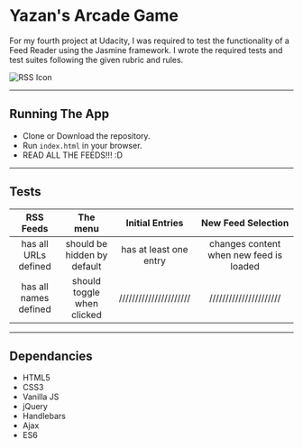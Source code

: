 Yazan's Arcade Game
===============================
For my fourth project at Udacity, I was required to test the functionality of a Feed Reader using the Jasmine framework.
I wrote the required tests and test suites following the given rubric and rules.

![RSS Icon](https://seeklogo.com/images/R/rss-icon-logo-025B789EB6-seeklogo.com.png)

-----
## Running The App
- Clone or Download the repository.
- Run `index.html` in your browser.
- READ ALL THE FEEDS!!! :D
-----

## Tests
|RSS Feeds|The menu|Initial Entries|New Feed Selection|
|:------------:|:--------:|:--------:|:----------:|
|has all URLs defined |should be hidden by default|has at least one entry|changes content when new feed is loaded|
|has all names defined|should toggle when clicked |//////////////////////|//////////////////////|

-----

## Dependancies

- HTML5
- CSS3
- Vanilla JS
- jQuery
- Handlebars
- Ajax
- ES6
